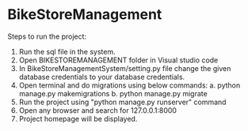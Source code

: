 # BikeStoreManagement
Steps to run the project:
1. Run the sql file in the system.
2. Open BIKESTOREMANAGEMENT folder in Visual studio code
3. In BikeStoreManagementSystem/setting.py file change the given database credentials to your database credentials.
4. Open terminal and do migrations using below commands:
    a. python manage.py makemigrations
    b. python manage.py migrate
5. Run the project using "python manage.py runserver" command
6. Open any browser and search for 127.0.0.1:8000
7. Project homepage will be displayed.
